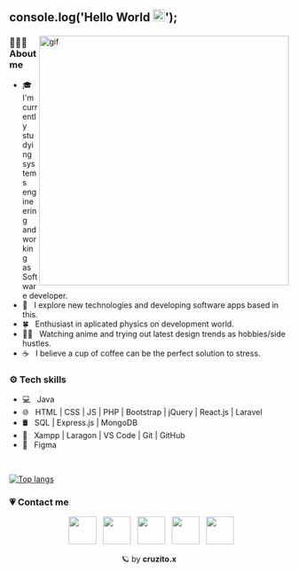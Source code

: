 ## <p> console.log('Hello World <img src="https://media.tenor.com/nebZyl8oN7IAAAAj/wave-hello.gif" width="22"/>'); </p>

<img src="https://cdnb.artstation.com/p/assets/images/images/036/088/979/original/patty-dinio-gif.gif?1616690081" width="450" align="right" alt="gif"/>

### 👨🏻‍💻 About me

- 🎓 &nbsp; I'm currently studying systems engineering and working as Software developer.
- 🤔 &nbsp; I explore new technologies and developing software apps based in this.
- 🍀 &nbsp; Enthusiast in aplicated physics on development world.
- ✍🏻 &nbsp; Watching anime and trying out latest design trends as hobbies/side hustles.
- ☕ &nbsp; I believe a cup of coffee can be the perfect solution to stress.

<h3> ⚙️ Tech skills </h3>

- 💻 &nbsp; Java 
- 🌐 &nbsp; HTML | CSS | JS | PHP | Bootstrap | jQuery | React.js | Laravel
- 🛢 &nbsp; SQL | Express.js | MongoDB
- 🔧 &nbsp; Xampp | Laragon | VS Code | Git | GitHub
- 🎨 &nbsp; Figma

<br>

<!--[![Top Langs](https://github-readme-stats.vercel.app/api/top-langs/?username=cruzito-rar&layout=compact&title_color=7F5D5D&text_color=7F5D5D&bg_color=50,FAF0E6,E6E6FA)](https://github.com/cruzito-exe/github-readme-stats)-->

[![Top langs](https://github-readme-stats.vercel.app/api/top-langs/?username=cruzito-x&layout=compact&title_color=FFFFFF&text_color=FFFFFF&bg_color=50,7D7F89,B7B7C2)](https://github.com/cruzito-rar/github-readme-stats)
</br>

<!--<img align="center" src="https://github-readme-stats.vercel.app/api?username=cruzito-rar&include_all_commits=true&count_private=true&show_icons=true&line_height=20&title_color=FFFFFF&icon_color=FFFFFF&text_color=FFFFFF&bg_color=50,DC4496,05B0FF" alt="cruzito-rar's Github Stats">-->

### 💗 Contact me

<p align="center">
&nbsp; <a href="https://discord.com/users/644250041594150914" target="_blank" rel="noopener noreferrer" title="My Discord"><img src="https://img.icons8.com/?size=512&id=5vPybqmRsPIK&format=png" width="50"/></a>  
&nbsp; <a href="https://www.instagram.com/_cruzito.x" target="_blank" rel="noopener noreferrer" title="My Instagram"><img src="https://img.icons8.com/?size=512&id=67564&format=png" width="50"/></a>  
&nbsp; <a href="https://www.linkedin.com/in/cruzsv" target="_blank" rel="noopener noreferrer" title="My LinkedIn"><img src="https://img.icons8.com/?size=512&id=67570&format=png" width="50"/></a>
&nbsp; <a href="mailto:dcruzer92@gmail.com" target="_blank" rel="noopener noreferrer" title="My Email"><img src="https://img.icons8.com/?size=512&id=aZirgpcZkzvm&format=png" width="50"/></a>
&nbsp; <a href="https://cruzito.vercel.app" target="_blank" rel="noopener noreferrer" title="My Portfolio"><img src="https://img.icons8.com/?size=512&id=sbhfmWq4KRr1&format=png" width="50"/></a>
</p>

<p align="center"> 🪐 by <strong>cruzito.x </strong> </p>
